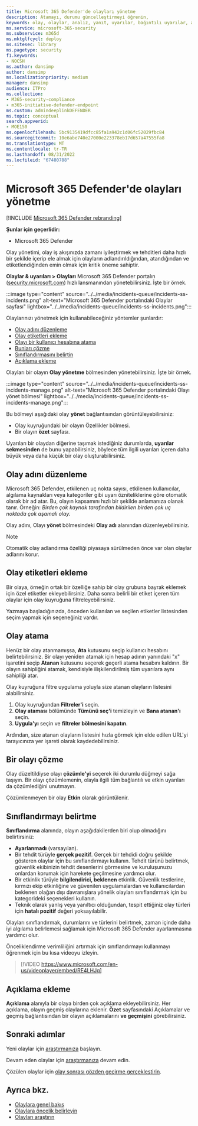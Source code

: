 ```yaml
---
title: Microsoft 365 Defender'de olayları yönetme
description: Atamayı, durumu güncelleştirmeyi öğrenin,
keywords: olay, olaylar, analiz, yanıt, uyarılar, bağıntılı uyarılar, atama, güncelleştirme, durum, yönetme, sınıflandırma, Microsoft, 365, m365
ms.service: microsoft-365-security
ms.subservice: m365d
ms.mktglfcycl: deploy
ms.sitesec: library
ms.pagetype: security
f1.keywords:
- NOCSH
ms.author: dansimp
author: dansimp
ms.localizationpriority: medium
manager: dansimp
audience: ITPro
ms.collection:
- M365-security-compliance
- m365-initiative-defender-endpoint
ms.custom: admindeeplinkDEFENDER
ms.topic: conceptual
search.appverid:
- MOE150
ms.openlocfilehash: 5bc9135419dfcc85fa1a942c1d06fc52029fbc84
ms.sourcegitcommit: 10e6abe740e27000e223378eb17d657a47555fa8
ms.translationtype: MT
ms.contentlocale: tr-TR
ms.lasthandoff: 08/31/2022
ms.locfileid: "67480788"
---
```

# <a name="manage-incidents-in-microsoft-365-defender"></a>Microsoft 365 Defender'de olayları yönetme

[!INCLUDE [Microsoft 365 Defender rebranding](../includes/microsoft-defender.md)]


**Şunlar için geçerlidir:**
- Microsoft 365 Defender

Olay yönetimi, olay iş akışınızda zamanı iyileştirmek ve tehditleri daha hızlı bir şekilde içerip ele almak için olayların adlandırıldığından, atandığından ve etiketlendiğinden emin olmak için kritik öneme sahiptir.

**Olaylar & uyarıları > Olayları** Microsoft 365 Defender portalın ([security.microsoft.com](https://security.microsoft.com)) hızlı lansmanından yönetebilirsiniz. İşte bir örnek.

:::image type="content" source="../../media/incidents-queue/incidents-ss-incidents.png" alt-text="Microsoft 365 Defender portalındaki Olaylar sayfası" lightbox="../../media/incidents-queue/incidents-ss-incidents.png":::

Olaylarınızı yönetmek için kullanabileceğiniz yöntemler şunlardır:

- [Olay adını düzenleme](#edit-the-incident-name)
- [Olay etiketleri ekleme](#add-incident-tags)
- [Olayı bir kullanıcı hesabına atama](#assign-an-incident)
- [Bunları çözme](#resolve-an-incident)
- [Sınıflandırmasını belirtin](#specify-the-classification)
- [Açıklama ekleme](#add-comments)

Olayları bir olayın **Olay yönetme** bölmesinden yönetebilirsiniz. İşte bir örnek.

:::image type="content" source="../../media/incidents-queue/incidents-ss-incidents-manage.png" alt-text="Microsoft 365 Defender portalındaki Olayı yönet bölmesi" lightbox="../../media/incidents-queue/incidents-ss-incidents-manage.png":::

Bu bölmeyi aşağıdaki olay **yönet** bağlantısından görüntüleyebilirsiniz:

- Olay kuyruğundaki bir olayın Özellikler bölmesi.
- Bir olayın **özet** sayfası.

Uyarıları bir olaydan diğerine taşımak istediğiniz durumlarda, **uyarılar sekmesinden** de bunu yapabilirsiniz, böylece tüm ilgili uyarıları içeren daha büyük veya daha küçük bir olay oluşturabilirsiniz.

## <a name="edit-the-incident-name"></a>Olay adını düzenleme

Microsoft 365 Defender, etkilenen uç nokta sayısı, etkilenen kullanıcılar, algılama kaynakları veya kategoriler gibi uyarı özniteliklerine göre otomatik olarak bir ad atar. Bu, olayın kapsamını hızlı bir şekilde anlamanıza olanak tanır. Örneğin: *Birden çok kaynak tarafından bildirilen birden çok uç noktada çok aşamalı olay.*

Olay adını, Olayı **yönet** bölmesindeki **Olay adı** alanından düzenleyebilirsiniz.

> [!NOTE]
> Otomatik olay adlandırma özelliği piyasaya sürülmeden önce var olan olaylar adlarını korur.

## <a name="add-incident-tags"></a>Olay etiketleri ekleme

Bir olaya, örneğin ortak bir özelliğe sahip bir olay grubuna bayrak eklemek için özel etiketler ekleyebilirsiniz. Daha sonra belirli bir etiket içeren tüm olaylar için olay kuyruğuna filtreleyebilirsiniz.

Yazmaya başladığınızda, önceden kullanılan ve seçilen etiketler listesinden seçim yapmak için seçeneğiniz vardır.

## <a name="assign-an-incident"></a>Olay atama

Henüz bir olay atanmamışsa, **Ata** kutusunu seçip kullanıcı hesabını belirtebilirsiniz. Bir olayı yeniden atamak için hesap adının yanındaki "x" işaretini seçip **Atanan** kutusunu seçerek geçerli atama hesabını kaldırın. Bir olayın sahipliğini atamak, kendisiyle ilişkilendirilmiş tüm uyarılara aynı sahipliği atar.

Olay kuyruğuna filtre uygulama yoluyla size atanan olayların listesini alabilirsiniz. 

1. Olay kuyruğundan **Filtreler'i** seçin.
2. **Olay ataması** bölümünde **Tümünü seç'i** temizleyin ve **Bana atanan'ı** seçin.
3. **Uygula'yı** seçin ve **filtreler bölmesini kapatın**.

Ardından, size atanan olayların listesini hızla görmek için elde edilen URL'yi tarayıcınıza yer işareti olarak kaydedebilirsiniz.

## <a name="resolve-an-incident"></a>Bir olayı çözme

Olay düzeltildiyse olayı **çözümle'yi** seçerek iki durumlu düğmeyi sağa taşıyın. Bir olayı çözümlemenin, olayla ilgili tüm bağlantılı ve etkin uyarıları da çözümlediğini unutmayın.

Çözümlenmeyen bir olay **Etkin** olarak görüntülenir.

## <a name="specify-the-classification"></a>Sınıflandırmayı belirtme

**Sınıflandırma** alanında, olayın aşağıdakilerden biri olup olmadığını belirtirsiniz:

- **Ayarlanmadı** (varsayılan).
- Bir tehdit türüyle **gerçek pozitif**. Gerçek bir tehdidi doğru şekilde gösteren olaylar için bu sınıflandırmayı kullanın. Tehdit türünü belirtmek, güvenlik ekibinizin tehdit desenlerini görmesine ve kuruluşunuzu onlardan korumak için harekete geçilmesine yardımcı olur.
- Bir etkinlik türüyle **bilgilendirici, beklenen** etkinlik. Güvenlik testlerine, kırmızı ekip etkinliğine ve güvenilen uygulamalardan ve kullanıcılardan beklenen olağan dışı davranışlara yönelik olayları sınıflandırmak için bu kategorideki seçenekleri kullanın.
- Teknik olarak yanlış veya yanıltıcı olduğundan, tespit ettiğiniz olay türleri için **hatalı pozitif** değeri yoksayılabilir.

Olayları sınıflandırmak, durumlarını ve türlerini belirtmek, zaman içinde daha iyi algılama belirlemesi sağlamak için Microsoft 365 Defender ayarlanmasına yardımcı olur.

Önceliklendirme verimliliğini artırmak için sınıflandırmayı kullanmayı öğrenmek için bu kısa videoyu izleyin.  
> [!VIDEO https://www.microsoft.com/en-us/videoplayer/embed/RE4LHJq]

## <a name="add-comments"></a>Açıklama ekleme

**Açıklama** alanıyla bir olaya birden çok açıklama ekleyebilirsiniz. Her açıklama, olayın geçmiş olaylarına eklenir. **Özet** sayfasındaki Açıklamalar ve geçmiş bağlantısından bir olayın açıklamalarını **ve geçmişini** görebilirsiniz.

## <a name="next-steps"></a>Sonraki adımlar

Yeni olaylar için [araştırmanıza](investigate-incidents.md) başlayın.

Devam eden olaylar için [araştırmanıza](investigate-incidents.md) devam edin.

Çözülen olaylar için [olay sonrası gözden geçirme gerçekleştirin](first-incident-post.md).

## <a name="see-also"></a>Ayrıca bkz.

- [Olaylara genel bakış](incidents-overview.md)
- [Olaylara öncelik belirleyin](incident-queue.md)
- [Olayları araştırın](investigate-incidents.md)

